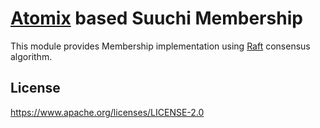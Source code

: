 # [Atomix](http://atomix.io/atomix/) based Suuchi Membership

This module provides Membership implementation using [Raft](https://raft.github.io/) consensus algorithm.

## License
https://www.apache.org/licenses/LICENSE-2.0
